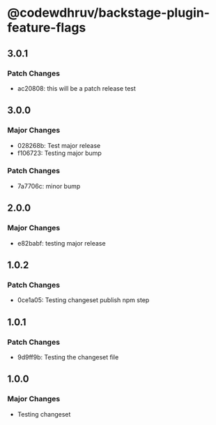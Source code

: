 # @codewdhruv/backstage-plugin-feature-flags

## 3.0.1

### Patch Changes

- ac20808: this will be a patch release test

## 3.0.0

### Major Changes

- 028268b: Test major release
- f106723: Testing major bump

### Patch Changes

- 7a7706c: minor bump

## 2.0.0

### Major Changes

- e82babf: testing major release

## 1.0.2

### Patch Changes

- 0ce1a05: Testing changeset publish npm step

## 1.0.1

### Patch Changes

- 9d9ff9b: Testing the changeset file

## 1.0.0

### Major Changes

- Testing changeset
